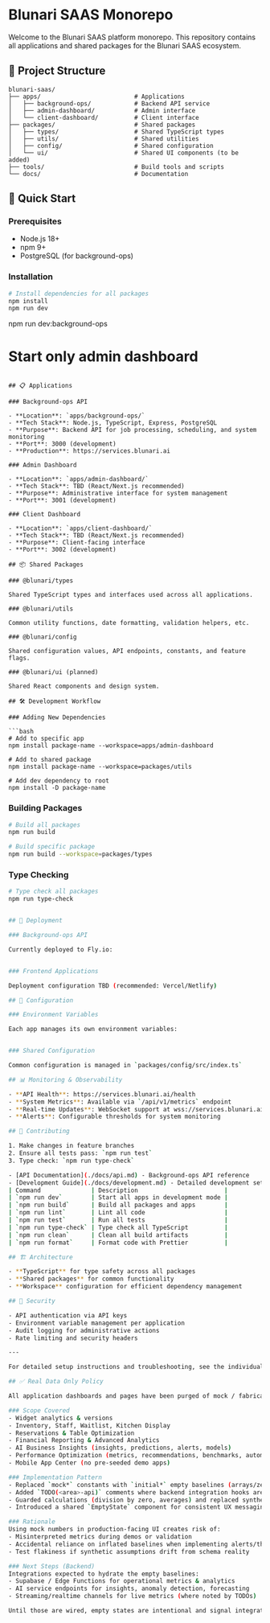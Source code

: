 # Blunari SAAS Monorepo

Welcome to the Blunari SAAS platform monorepo. This repository contains all applications and shared packages for the Blunari SAAS ecosystem.

## 📁 Project Structure

```
blunari-saas/
├── apps/                          # Applications
│   ├── background-ops/            # Backend API service
│   ├── admin-dashboard/           # Admin interface
│   └── client-dashboard/          # Client interface
├── packages/                      # Shared packages
│   ├── types/                     # Shared TypeScript types
│   ├── utils/                     # Shared utilities
│   ├── config/                    # Shared configuration
│   └── ui/                        # Shared UI components (to be added)
├── tools/                         # Build tools and scripts
└── docs/                          # Documentation
```

## 🚀 Quick Start

### Prerequisites

- Node.js 18+
- npm 9+
- PostgreSQL (for background-ops)

### Installation

```bash
# Install dependencies for all packages
npm install
npm run dev
```

npm run dev:background-ops

# Start only admin dashboard
```

## 📋 Applications

### Background-ops API

- **Location**: `apps/background-ops/`
- **Tech Stack**: Node.js, TypeScript, Express, PostgreSQL
- **Purpose**: Backend API for job processing, scheduling, and system monitoring
- **Port**: 3000 (development)
- **Production**: https://services.blunari.ai

### Admin Dashboard

- **Location**: `apps/admin-dashboard/`
- **Tech Stack**: TBD (React/Next.js recommended)
- **Purpose**: Administrative interface for system management
- **Port**: 3001 (development)

### Client Dashboard

- **Location**: `apps/client-dashboard/`
- **Tech Stack**: TBD (React/Next.js recommended)
- **Purpose**: Client-facing interface
- **Port**: 3002 (development)

## 📦 Shared Packages

### @blunari/types

Shared TypeScript types and interfaces used across all applications.

### @blunari/utils

Common utility functions, date formatting, validation helpers, etc.

### @blunari/config

Shared configuration values, API endpoints, constants, and feature flags.

### @blunari/ui (planned)

Shared React components and design system.

## 🛠️ Development Workflow

### Adding New Dependencies

```bash
# Add to specific app
npm install package-name --workspace=apps/admin-dashboard

# Add to shared package
npm install package-name --workspace=packages/utils

# Add dev dependency to root
npm install -D package-name
```

### Building Packages

```bash
# Build all packages
npm run build

# Build specific package
npm run build --workspace=packages/types
```

### Type Checking

```bash
# Type check all packages
npm run type-check


## 🚢 Deployment

### Background-ops API

Currently deployed to Fly.io:


### Frontend Applications

Deployment configuration TBD (recommended: Vercel/Netlify)

## 🔧 Configuration

### Environment Variables

Each app manages its own environment variables:


### Shared Configuration

Common configuration is managed in `packages/config/src/index.ts`

## 📊 Monitoring & Observability

- **API Health**: https://services.blunari.ai/health
- **System Metrics**: Available via `/api/v1/metrics` endpoint
- **Real-time Updates**: WebSocket support at wss://services.blunari.ai
- **Alerts**: Configurable thresholds for system monitoring

## 🤝 Contributing

1. Make changes in feature branches
2. Ensure all tests pass: `npm run test`
3. Type check: `npm run type-check`

- [API Documentation](./docs/api.md) - Background-ops API reference
- [Development Guide](./docs/development.md) - Detailed development setup
| Command              | Description                        |
| `npm run dev`        | Start all apps in development mode |
| `npm run build`      | Build all packages and apps        |
| `npm run lint`       | Lint all code                      |
| `npm run test`       | Run all tests                      |
| `npm run type-check` | Type check all TypeScript          |
| `npm run clean`      | Clean all build artifacts          |
| `npm run format`     | Format code with Prettier          |

## 🏗️ Architecture

- **TypeScript** for type safety across all packages
- **Shared packages** for common functionality
- **Workspace** configuration for efficient dependency management

## 🔐 Security

- API authentication via API keys
- Environment variable management per application
- Audit logging for administrative actions
- Rate limiting and security headers

---

For detailed setup instructions and troubleshooting, see the individual app README files.

## ✅ Real Data Only Policy

All application dashboards and pages have been purged of mock / fabricated datasets. Any UI sections that previously displayed synthetic values now render empty states until real backend data is integrated. This ensures product decisions, QA, and stakeholder reviews are never influenced by artificial numbers.

### Scope Covered
- Widget analytics & versions
- Inventory, Staff, Waitlist, Kitchen Display
- Reservations & Table Optimization
- Financial Reporting & Advanced Analytics
- AI Business Insights (insights, predictions, alerts, models)
- Performance Optimization (metrics, recommendations, benchmarks, automation)
- Mobile App Center (no pre-seeded demo apps)

### Implementation Pattern
- Replaced `mock*` constants with `initial*` empty baselines (arrays/zeroed objects)
- Added `TODO(<area>-api)` comments where backend integration hooks are expected
- Guarded calculations (division by zero, averages) and replaced synthetic fallbacks with neutral values (0 / empty lists)
- Introduced a shared `EmptyState` component for consistent UX messaging

### Rationale
Using mock numbers in production-facing UI creates risk of:
- Misinterpreted metrics during demos or validation
- Accidental reliance on inflated baselines when implementing alerts/thresholds
- Test flakiness if synthetic assumptions drift from schema reality

### Next Steps (Backend)
Integrations expected to hydrate the empty baselines:
- Supabase / Edge Functions for operational metrics & analytics
- AI service endpoints for insights, anomaly detection, forecasting
- Streaming/realtime channels for live metrics (where noted by TODOs)

Until those are wired, empty states are intentional and signal integration priority rather than failure.

